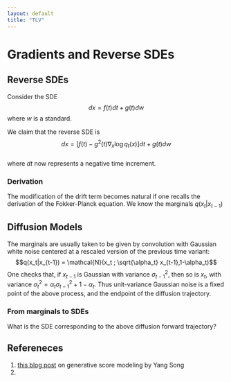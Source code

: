 ```yaml
---
layout: default
title: "TLV"
---
```


# Gradients and Reverse SDEs

## Reverse SDEs

Consider the SDE 
$$ dx = f(t) dt + g(t) dw$$
where $w$ is a standard.


We claim that the reverse SDE is 
$$ dx = [f(t) - g^2(t)\nabla_x\log q_t(x)]dt + g(t) dw$$  
where $dt$ now represents a negative time increment.  

### Derivation 

The modification of the drift term becomes natural if one recalls the derivation of the Fokker-Planck equation. 
We know the marginals $q(x_t | x_{t-1})$ 

## Diffusion Models

The marginals are usually taken to be given by convolution with Gaussian white noise centered at a rescaled version of the previous time variant: 
$$q(x_t|x_{t-1}) = \mathcal{N}(x_t ; \sqrt{\alpha_t} x_{t-1},1-\alpha_t)$$ 
One checks that, if $x_{t-1}$ is Gaussian with variance $\sigma_{t-1}^2$, then so is $x_t$, with variance  $\sigma_t^2 = \alpha_t \sigma_{t-1}^2  +  1-\alpha_t$. Thus unit-variance Gaussian noise is a fixed point of the above process, and the endpoint of the diffusion trajectory. 

### From marginals to SDEs

What is the SDE corresponding to the above diffusion forward trajectory?

## Refereneces 
1. [this blog post](https://yang-song.net/blog/2021/score/) on generative score modeling by Yang Song 
2. 

